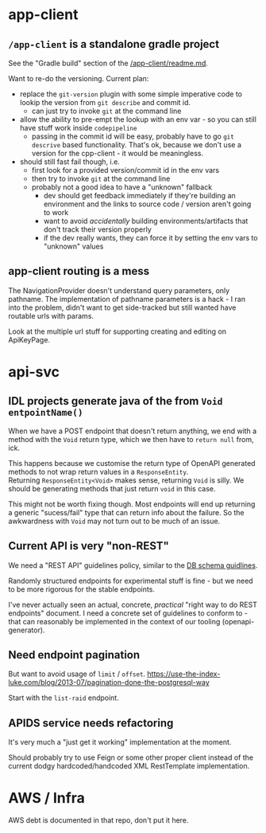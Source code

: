# app-client

## `/app-client` is a standalone gradle project

See the "Gradle build" section of the 
[/app-client/readme.md](/app-client/readme.md).

Want to re-do the versioning.
Current plan:
* replace the `git-version` plugin with some simple imperative code to 
lookip the version from `git describe` and commit id.
  * can just try to invoke `git` at the command line
* allow the ability to pre-empt the lookup with an env var - so you can
still have stuff work inside `codepipeline`
  * passing in the commit id will be easy, probably have to go `git descrive`
  based functionality.  That's ok, because we don't use a version for the 
  cpp-client - it would be meaningless.
* should still fast fail though, i.e. 
  * first look for a provided version/commit id in the env vars
  * then try to invoke `git` at the command line
  * probably not a good idea to have a "unknown" fallback
    * dev should get feedback immediately if they're building an environment 
    and the links to source code / version aren't going to work
    * want to avoid _accidentally_ building environments/artifacts that don't
    track their version properly
    * if the dev really wants, they can force it by setting the env vars
      to "unknown" values

## app-client routing is a mess

The NavigationProvider doesn't understand query parameters, only pathname.
The implementation of pathname parameters is a hack - I ran into the problem,
didn't want to get side-tracked but still wanted have routable urls with params.

Look at the multiple url stuff for supporting creating and editing on 
ApiKeyPage.


# api-svc

## IDL projects generate java of the from `Void entpointName()`   

When we have a POST endpoint that doesn't return anything, we end with a method
with the `Void` return type, which we then have to `return null` from, ick.

This happens because we customise the return type of OpenAPI generated methods
to not wrap return values in a `ResponseEntity`.  
Returning `ResponseEntity<Void>` makes sense, returning `Void` is silly.
We should be generating methods that just return `void` in this case.

This might not be worth fixing though.  Most endpoints will end up returning a 
generic "sucess/fail" type that can return info about the failure. So the 
awkwardness with `Void` may not turn out to be much of an issue.


## Current API is very "non-REST"

We need a "REST API" guidelines policy, similar to the 
[DB schema guidlines](../api-svc/db/raido/doc/schema-guideline.md).

Randomly structured endpoints for experimental stuff is fine - but we need to 
be more rigorous for the stable endpoints.

I've never actually seen an actual, concrete, *practical* 
"right way to do REST endpoints" document. 
I need a concrete set of guidelines to conform to - that  can reasonably be 
implemented in the context of our tooling (openapi-generator).

## Need endpoint pagination

But want to avoid usage of `limit` / `offset`.
https://use-the-index-luke.com/blog/2013-07/pagination-done-the-postgresql-way

Start with the `list-raid` endpoint.


## APIDS service needs refactoring

It's very much a "just get it working" implementation at the moment.

Should probably try to use Feign or some other proper client instead of 
the current dodgy hardcoded/handcoded XML RestTemplate implementation.


# AWS / Infra

AWS debt is documented in that repo, don't put it here.